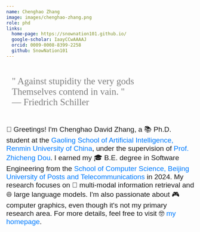 ```yaml
---
name: Chenghao Zhang
image: images/chenghao-zhang.png
role: phd
links:
  home-page: https://snownation101.github.io/
  google-scholar: IaayCCwAAAAJ
  orcid: 0009-0008-8399-2258
  github: SnowNation101
---
```


<link rel="preconnect" href="https://fonts.googleapis.com">
<link rel="preconnect" href="https://fonts.gstatic.com" crossorigin>
<link href="https://fonts.googleapis.com/css2?family=Gloria+Hallelujah&display=swap" rel="stylesheet">

<style>
  .quote {
    color: gray;
    font-size: 25px;
    font-style: normal;
    font-family: "Gloria Hallelujah", cursive;
    padding: 15px;
    margin-top: 30px;
    margin-bottom: 30px;
  }
</style>
<div class="quote">
  " Against stupidity the very gods<br>Themselves contend in vain. "<br>— Friedrich Schiller
</div>


<link href="https://fonts.googleapis.com/css2?family=Josefin+Sans:ital,wght@0,100..700;1,100..700&display=swap" rel="stylesheet">



<style>
  .sans-main {
    font-family: "Josefin Sans", sans-serif;
    font-optical-sizing: auto;
    font-style: normal;
    font-size: 19px;
  }
  .sans-main a {
    color: #007BFF;
    text-decoration: none;
  }
  .sans-main a:hover {
    text-decoration: underline;
  }
</style>

<div class="sans-main">
  👋 Greetings! I'm Chenghao David Zhang, a 📚 Ph.D. student at the <a href="http://ai.ruc.edu.cn/">Gaoling School of Artificial Intelligence, Renmin University of China</a>, under the supervision of <a href="http://playbigdata.ruc.edu.cn/dou/">Prof. Zhicheng Dou</a>. I earned my 🎓 B.E. degree in Software Engineering from the <a href="https://scs.bupt.edu.cn/index.htm">School of Computer Science, Beijing University of Posts and Telecommunications</a> in 2024. My research focuses on 🌈 multi-modal information retrieval and 🌐 large language models. I'm also passionate about 🎮 computer graphics, even though it's not my primary research area. For more details, feel free to visit 🤓 <a href="https://snownation101.github.io/">my homepage</a>.
</div>



